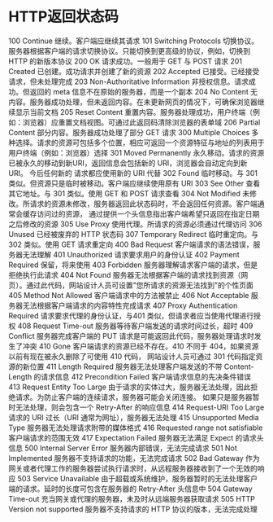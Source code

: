 # HTTP返回状态码

100        Continue        继续。客户端应继续其请求 
101        Switching Protocols        切换协议。服务器根据客户端的请求切换协议。只能切换到更高级的协议，例如，切换到 HTTP 的新版本协议 
200        OK        请求成功。一般用于 GET 与 POST 请求 
201        Created        已创建。成功请求并创建了新的资源 
202        Accepted        已接受。已经接受请求，但未处理完成 
203        Non-Authoritative Information        非授权信息。请求成功。但返回的 meta 信息不在原始的服务器，而是一个副本 
204        No Content        无内容。服务器成功处理，但未返回内容。在未更新网页的情况下，可确保浏览器继续显示当前文档 
205        Reset Content        重置内容。服务器处理成功，用户终端（例如：浏览器）应重置文档视图。可通过此返回码清除浏览器的表单域 
206        Partial Content        部分内容。服务器成功处理了部分 GET 请求 
300        Multiple Choices        多种选择。请求的资源可包括多个位置，相应可返回一个资源特征与地址的列表用于用户终端（例如：浏览器）选择 
301        Moved Permanently        永久移动。请求的资源已被永久的移动到新URI，返回信息会包括新的 URI，浏览器会自动定向到新 URI。
                                    今后任何新的 请求都应使用新的 URI 代替 
302        Found        临时移动。与 301 类似。但资源只是临时被移动。客户端应继续使用原有 URI 
303        See Other        查看其它地址。与 301 类似。使用 GET 和 POST 请求查看 
304        Not Modified        未修改。所请求的资源未修改，服务器返回此状态码时，不会返回任何资源。客户端通常会缓存访问过的资源，
                                通过提供一个头信息指出客户端希望只返回在指定日期之后修改的资源 
305        Use Proxy        使用代理。所请求的资源必须通过代理访问 
306        Unused        已经被废弃的 HTTP 状态码 
307        Temporary Redirect        临时重定向。与 302 类似。使用 GET 请求重定向 
400        Bad Request        客户端请求的语法错误，服务器无法理解 
401        Unauthorized        请求要求用户的身份认证 
402        Payment Required        保留，将来使用 
403        Forbidden        服务器理解请求客户端的请求，但是拒绝执行此请求 
404        Not Found        服务器无法根据客户端的请求找到资源（网页）。通过此代码，网站设计人员可设置"您所请求的资源无法找到"的个性页面 
405        Method Not Allowed        客户端请求中的方法被禁止 
406        Not Acceptable        服务器无法根据客户端请求的内容特性完成请求 
407        Proxy Authentication Required        请求要求代理的身份认证，与401 类似，但请求者应当使用代理进行授权 
408        Request Time-out        服务器等待客户端发送的请求时间过长，超时 
409        Conflict        服务器完成客户端的 PUT 请求是可能返回此代码，服务器处理请求时发生了冲突 
410        Gone        客户端请求的资源已经不存在。410 不同于 404，如果资源以前有现在被永久删除了可使用 410 代码，
                        网站设计人员可通过 301 代码指定资源的新位置 
411        Length Required        服务器无法处理客户端发送的不带 Content-Length 的请求信息 
412        Precondition Failed        客户端请求信息的先决条件错误 
413        Request Entity Too Large        由于请求的实体过大，服务器无法处理，因此拒绝请求。为防止客户端的连续请求，服务器可能会关闭连接。
                                            如果只是服务器暂时无法处理，则会包含一个 Retry-After 的响应信息 
414        Request-URI Too Large        请求的 URI 过长（URI 通常为网址），服务器无法处理 
415        Unsupported Media Type        服务器无法处理请求附带的媒体格式 
416        Requested range not satisfiable        客户端请求的范围无效 
417        Expectation Failed        服务器无法满足 Expect 的请求头信息 
500        Internal Server Error        服务器内部错误，无法完成请求 
501        Not Implemented        服务器不支持请求的功能，无法完成请求 
502        Bad Gateway        作为网关或者代理工作的服务器尝试执行请求时，从远程服务器接收到了一个无效的响应 
503        Service Unavailable        由于超载或系统维护，服务器暂时的无法处理客户端的请求。延时的长度可包含在服务器的 Retry-After 头信息中 
504        Gateway Time-out        充当网关或代理的服务器，未及时从远端服务器获取请求 
505        HTTP Version not supported        服务器不支持请求的 HTTP 协议的版本，无法完成处理